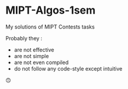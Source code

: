 ﻿# MIPT-Algos-1sem
My solutions of MIPT Contests tasks

Probably they : 
- are not effective
- are not simple
- are not even compiled
- do not follow any code-style except intuitive

🙃
